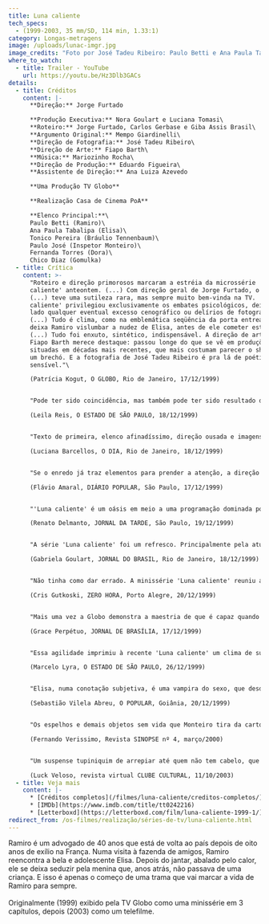 ```yaml
---
title: Luna caliente
tech_specs:
  - (1999-2003, 35 mm/SD, 114 min, 1.33:1)
category: Longas-metragens
image: /uploads/lunac-imgr.jpg
image_credits: "Foto por José Tadeu Ribeiro: Paulo Betti e Ana Paula Tabalipa"
where_to_watch:
  - title: Trailer - YouTube
    url: https://youtu.be/Hz3Dlb3GACs
details:
  - title: Créditos
    content: |-
      **Direção:** Jorge Furtado

      **Produção Executiva:** Nora Goulart e Luciana Tomasi\
      **Roteiro:** Jorge Furtado, Carlos Gerbase e Giba Assis Brasil\
      **Argumento Original:** Mempo Giardinelli\
      **Direção de Fotografia:** José Tadeu Ribeiro\
      **Direção de Arte:** Fiapo Barth\
      **Música:** Mariozinho Rocha\
      **Direção de Produção:** Eduardo Figueira\
      **Assistente de Direção:** Ana Luiza Azevedo

      **Uma Produção TV Globo**

      **Realização Casa de Cinema PoA**

      **Elenco Principal:**\
      Paulo Betti (Ramiro)\
      Ana Paula Tabalipa (Elisa)\
      Tonico Pereira (Bráulio Tennenbaum)\
      Paulo José (Inspetor Monteiro)\
      Fernanda Torres (Dora)\
      Chico Diaz (Gomulka)
  - title: Crítica
    content: >-
      "Roteiro e direção primorosos marcaram a estréia da microssérie 'Luna
      caliente' anteontem. (...) Com direção geral de Jorge Furtado, o programa
      (...) teve uma sutileza rara, mas sempre muito bem-vinda na TV. 'Luna
      caliente' privilegiou exclusivamente os embates psicológicos, deixando de
      lado qualquer eventual excesso cenográfico ou delírios de fotografia.
      (...) Tudo é clima, como na emblemática seqüência da porta entreaberta que
      deixa Ramiro vislumbar a nudez de Elisa, antes de ele cometer estupro.
      (...) Tudo foi enxuto, sintético, indispensável. A direção de arte de
      Fiapo Barth merece destaque: passou longe do que se vê em produções
      situadas em décadas mais recentes, que mais costumam parecer o showroom de
      um brechó. E a fotografia de José Tadeu Ribeiro é pra lá de poética e
      sensível."\

      (Patrícia Kogut, O GLOBO, Rio de Janeiro, 17/12/1999)


      "Pode ter sido coincidência, mas também pode ter sido resultado de uma estratégia de marketing o fato de a Globo ter imprensado 1999 com suas duas melhores produções. Rompeu o ano com a microssérie 'O Auto da Compadecida' (...) e encerrou com 'Luna caliente', uma primorosa adaptação do romance do argentino Mempo Giardinelli. (...) O maior mérito de 'O Auto da compadecida' e 'Luna caliente' é mostrar para os que decidem a programação da TV deste país que há espectadores de bom gosto e que é possível conciliar qualidade e audiência."\

      (Leila Reis, O ESTADO DE SÃO PAULO, 18/12/1999)


      "Texto de primeira, elenco afinadíssimo, direção ousada e imagens impecáveis filmadas em película. O resultado não poderia ter sido melhor. (...) Após uma longa temporada sem minisséries, 'Luna caliente' veio como um 'presentaço' de Natal para o telespectador que já estava ávido por novidades."\

      (Luciana Barcellos, O DIA, Rio de Janeiro, 18/12/1999)


      "Se o enredo já traz elementos para prender a atenção, a direção de Jorge Furtado deixa a minissérie ainda mais envolvente. É um grande trabalho de direção, atento a todos os detalhes, que constrói cenas extremamente bem feitas. (...) quem acompanhou o primeiro capítulo, dificilmente não ficou ansioso para saber o que realmente está acontecendo e qual será o desfecho da enrascada em que se meteu Ramiro."\

      (Flávio Amaral, DIÁRIO POPULAR, São Paulo, 17/12/1999)


      "'Luna caliente' é um oásis em meio a uma programação dominada por programas como o Linha direta. O trabalho é puro cinema. (...) O calor que faz penar os personagens é praticamente 'sentido' pelo espectador e ajuda no suspense e na tensão. (...) Todos os peersonagens e situações parecem saídos de um film noir. (...) 'Luna caliente' mereceria ser exibido em qualquer sala de cinema - daqui e de qualquer país."\

      (Renato Delmanto, JORNAL DA TARDE, São Paulo, 19/12/1999)


      "A série 'Luna caliente' foi um refresco. Principalmente pela atuação de Tonico Pereira. Seu médico alcoólatra revoltado com a ditadura está irretocável. O primeiro capítulo de 'Luna' foi de Tonico."\

      (Gabriela Goulart, JORNAL DO BRASIL, Rio de Janeiro, 18/12/1999)


      "Não tinha como dar errado. A minissérie 'Luna caliente' reuniu atores que sozinhos turbinam uma cena. (...) E foi pra lá de bom graças à forma sensível com que Jorge Furtado, Giba Assis Brasil e Carlos Gerbase recontaram a novela de Mempo Giardinelli. (...) Os roteiristas criaram a personagem de Fernanda Torres (no original ela é apenas uma citação de memória) para enfatizar a reviravolta na vida do professor e também as primeiras mortes da biografia de Ramiro, a de uma família de gatos quando era garoto. Mais um detalhe, mas são os detalhes que seduzem o telespectador."\

      (Cris Gutkoski, ZERO HORA, Porto Alegre, 20/12/1999)


      "Mais uma vez a Globo demonstra a maestria de que é capaz quando assim lhe convém: (...) 'Luna caliente' é excelente. Enganou-se, portanto, quem pensaou que a microssérie seria apenas uma espécie de Lolita à brasileira. Sim, é a história de um quarentão que se deixa seduzir por uma menina - mas as semelhanças param por aí. O drama inicial de Ramiro - que estupra e supostamente mata a jovem elisa, matando também o pai dela, em seguida - é o ponto de partida para a tragédia de erros (na definição do próprio Furtado) que se desenrola então num crescendo sutil e implacável, tal qual a vida real."\

      (Grace Perpétuo, JORNAL DE BRASÍLIA, 17/12/1999)


      "Essa agilidade imprimiu à recente 'Luna caliente' um clima de suspense e mistério dignos de Hitchcock. Ambientada nos anos 70, a microssérie teve um clima de realismo fantástico, com Ana Paula Tabalipa reaparecendo intacta, depois de ser morta duas vezes, e várias alusões à tortura do regime militar. Além disso, 'Luna' contou com um bom roteiro e interpretações corretas de Paulo Betti e da ex-Malhação Ana Paula, estonteante como a ninfomaníaca que enlouquece o personagem principal."\

      (Marcelo Lyra, O ESTADO DE SÃO PAULO, 26/12/1999)


      "Elisa, numa conotação subjetiva, é uma vampira do sexo, que desde o primeiro momento em que surge na frente do quarentão Ramiro (Paulo Betti, contido e excelente, como o personagem pedia) o desnorteia. (...) Numa leitura política, já que a obra é ambientada no início da década de 70, período maior da repressão brasileira, época em que os militares ditavam as regras na sociedade, Elisa representa as próprias ações dos militares que mataram e manipularam em nome da ordem. Somente no último capítulo ficou evidente que elisa manipulava a todos - em nome de seu desejo incontrolável."\

      (Sebastião Vilela Abreu, O POPULAR, Goiânia, 20/12/1999)


      "Os espelhos e demais objetos sem vida que Monteiro tira da cartola (as calcinhas, o carro, o cadáver de Braúlio) são os focos de denúncia alçados à estatura de heróis em 'Luna Caliente'. Nestes corpos inanimados - que tomam vida movidos pelo desejo de esclarecimento, revelação e justiça, como a lua que intensifica as paranóias de Ramiro, ou Elisa, o cadáver que se recusa ao descanso -, Furtado parece depositar seu ideário repleto de ironia, neste painel crítico de uma época de perversão e hábitos obscuros. É um trabalho em que impera a consciência e a maturidade desse artista da maior importância para o nosso cinema."\

      (Fernando Verissimo, Revista SINOPSE nº 4, março/2000)


      "Um suspense tupiniquim de arrepiar até quem não tem cabelo, que vai caminhando para um final inevitável: a condenação de Ramiro, sendo que esta, vem de uma outra forma, diferente da pregada pela justiça dos homens. Excelente projeto, para ser visto diversas vezes."\

      (Luck Veloso, revista virtual CLUBE CULTURAL, 11/10/2003)
  - title: Veja mais
    content: |-
      * [Créditos completos](/filmes/luna-caliente/creditos-completos/)
      * [IMDb](https://www.imdb.com/title/tt0242216)
      * [Letterboxd](https://letterboxd.com/film/luna-caliente-1999-1/)
redirect_from: /os-filmes/realização/séries-de-tv/luna-caliente.html
---
```

Ramiro é um advogado de 40 anos que está de volta ao país depois de oito anos de exílio na França. Numa visita à fazenda de amigos, Ramiro reencontra a bela e adolescente Elisa. Depois do jantar, abalado pelo calor, ele se deixa seduzir pela menina que, anos atrás, não passava de uma criança. E isso é apenas o começo de uma trama que vai marcar a vida de Ramiro para sempre.\
\
O﻿riginalmente (1999) exibido pela TV Globo como uma minissérie em 3 capítulos, depois (2003) como um telefilme.
